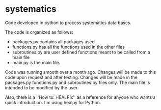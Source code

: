 # systematics
Code developed in python to process systematics data bases.

The code is organized as follows:
- packages.py contains all packages used
- functions.py has all the functions used in the other files
- subroutines.py are user defined functions meant to be called from a main file
- main.py is the main file.

Code was running smooth over a month ago. Changes will be made to this code upon request and after testing. Changes will be made in the packages.py functions.py and subroutines.py files only. The main file is intended to be modified by the user.

Also, there is a ''How to: HEALPix'' as a reference for anyone who wants a quick introduction. I'm using healpy for Python.
